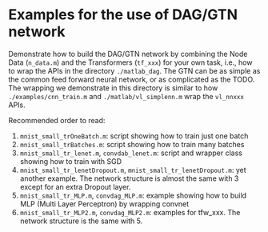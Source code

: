 # Examples for the use of DAG/GTN network 

Demonstrate how to build the DAG/GTN network by combining the Node Data (`n_data.m`) and the Transformers (`tf_xxx`) for your own task, i.e., how to wrap the APIs in the directory `./matlab_dag`. The GTN can be as simple as 
the common feed forward neural network, or as complicated as the TODO. The wrapping we demonstrate in this directory is similar to how `./examples/cnn_train.m` and `./matlab/vl_simplenn.m` wrap the `vl_nnxxx` APIs. 

Recommended order to read:

1. `mnist_small_trOneBatch.m`: script showing how to train just one batch
2. `mnist_small_trBatches.m`: script showing how to train many batches
3. `mnist_small_tr_lenet.m`, `convdab_lenet.m`: script and wrapper class showing how to train with SGD 
4. `mnist_small_tr_lenetDropout.m`, `mnist_small_tr_lenetDropout.m`: yet another example. The network structure is almost the same with 3 except for an extra Dropout layer.
5. `mnist_small_tr_MLP.m`, `convdag_MLP.m`: example showing how to build MLP (Multi Layer Perceptron) by wrapping convnet
6. `mnist_small_tr_MLP2.m`, `convdag_MLP2.m`: examples for tfw_xxx. The network structure is the same with 5.